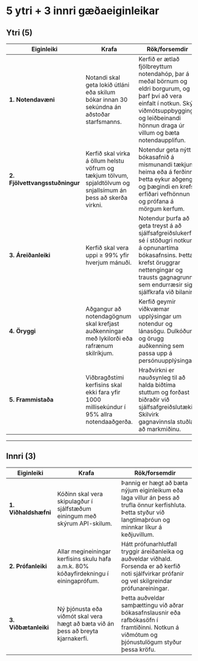 # 5 ytri + 3 innri gæðaeiginleikar

## Ytri (5)

| Eiginleiki | Krafa | Rök/forsemdir|
|-------------|--------------------|-----------------------------|
| **1. Notendavæni** | Notandi skal geta lokið útláni eða skilum bókar innan 30 sekúndna án aðstoðar starfsmanns. | Kerfið er ætlað fjölbreyttum notendahóp, þar á meðal börnum og eldri borgurum, og þarf því að vera einfalt í notkun. Skýr viðmótsuppbygging og leiðbeinandi hönnun draga úr villum og bæta notendaupplifun. |
| **2. Fjölvettvangsstuðningur** | Kerfið skal virka á öllum helstu vöfrum og tækjum tölvum, spjaldtölvum og snjallsímum án þess að skerða virkni. | Notendur geta nýtt bókasafnið á mismunandi tækjum, heima eða á ferðinni. Þetta eykur aðgengi og þægindi en krefst erfiðari vefhönnun og prófana á mörgum kerfum. |
| **3. Áreiðanleiki** | Kerfið skal vera uppi ≥ 99% yfir hverjum mánuði. | Notendur þurfa að geta treyst á að sjálfsafgreiðslukerfið sé í stöðugri notkun á opnunartíma bókasafnsins. Þetta krefst öruggrar nettengingar og trausts gagnagrunns sem endurræsir sig sjálfkrafa við bilanir. |
| **4. Öryggi** | Aðgangur að notendagögnum skal krefjast auðkenningar með lykilorði eða rafrænum skilríkjum. | Kerfið geymir viðkvæmar upplýsingar um notendur og lánasögu. Dulkóðun og örugg auðkenning sem passa upp á persónuupplýsingar. |
| **5. Frammistaða** | Viðbragðstími kerfisins skal ekki fara yfir 1000 millisekúndur í 95% allra notendaaðgerða. | Hraðvirkni er nauðsynleg til að halda biðtíma stuttum og forðast biðraðir við sjálfsafgreiðslutæki. Skilvirk gagnavinnsla stuðlar að markmiðinu. |

---

## Innri (3)

| Eiginleiki | Krafa | Rök/forsemdir |
|-------------|--------------------|-----------------------------|
| **1. Viðhaldshæfni** | Kóðinn skal vera skipulagður í sjálfstæðum einingum með skýrum API-skilum. | Þannig er hægt að bæta nýjum eiginleikum eða laga villur án þess að trufla önnur kerfishluta. Þetta styður við langtímaþróun og minnkar líkur á keðjuvillum. |
| **2. Prófanleiki** | Allar megineiningar kerfisins skulu hafa a.m.k. 80% kóðayfirdekningu í einingaprófum. | Hátt prófunarhlutfall tryggir áreiðanleika og auðveldar viðhald. Forsenda er að kerfið noti sjálfvirkar prófanir og vel skilgreindar prófunareiningar. |
| **3. Viðbætanleiki** | Ný þjónusta eða viðmót skal vera hægt að bæta við án þess að breyta kjarnakerfi. | Þetta auðveldar samþættingu við aðrar bókasafnslausnir eða rafbókasöfn í framtíðinni. Notkun á viðmótum og þjónustulögum styður þessa kröfu. |
